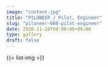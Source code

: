 ```yaml
---
image: "content.jpg"
title: "PILONEER / Pilot, Engineer"
slug: "piloneer-008-pilot-engineer"
date: 2020-11-16T00:00:00+09:00
type: gallery
draft: false
---
```

{{< list-img >}}